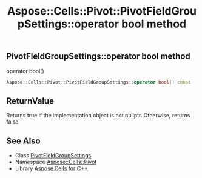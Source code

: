 ﻿---
title: Aspose::Cells::Pivot::PivotFieldGroupSettings::operator bool method
linktitle: operator bool
second_title: Aspose.Cells for C++ API Reference
description: 'Aspose::Cells::Pivot::PivotFieldGroupSettings::operator bool method. operator bool() in C++.'
type: docs
weight: 400
url: /cpp/aspose.cells.pivot/pivotfieldgroupsettings/operator_bool/
---
## PivotFieldGroupSettings::operator bool method


operator bool()

```cpp
Aspose::Cells::Pivot::PivotFieldGroupSettings::operator bool() const
```


## ReturnValue

Returns true if the implementation object is not nullptr. Otherwise, returns false

## See Also

* Class [PivotFieldGroupSettings](../)
* Namespace [Aspose::Cells::Pivot](../../)
* Library [Aspose.Cells for C++](../../../)
